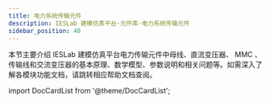 ```yaml
---
title: 电力系统传输元件
description: IESLab 建模仿真平台-元件库-电力系统传输元件
sidebar_position: 40
---
```



本节主要介绍 IESLab 建模仿真平台电力传输元件中母线、直流变压器、 MMC 、传输线和交流变压器的基本原理、数学模型、参数说明和相关问题等。如需深入了解各模块功能文档，请跳转相应帮助文档查阅。


import DocCardList from '@theme/DocCardList';

<DocCardList />